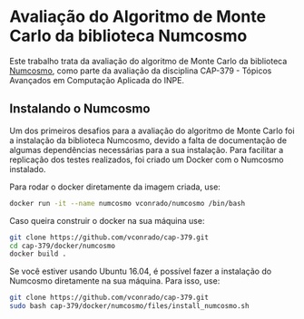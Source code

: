 # Avaliação do Algoritmo de Monte Carlo da biblioteca Numcosmo
Este trabalho trata da avaliação do algoritmo de Monte Carlo da biblioteca [Numcosmo](https://numcosmo.github.io/), como parte da avaliação da disciplina CAP-379 - Tópicos Avançados em Computação Aplicada do INPE.

## Instalando o Numcosmo

Um dos primeiros desafios para a avaliação do algoritmo de Monte Carlo foi a instalação da biblioteca Numcosmo, devido a falta de documentação de algumas dependências necessárias para a sua instalação. Para facilitar a replicação dos testes realizados, foi criado um Docker com o Numcosmo instalado.


Para rodar o docker diretamente da imagem criada, use:

```bash
docker run -it --name numcosmo vconrado/numcosmo /bin/bash
```

Caso queira construir o docker na sua máquina use:

```bash
git clone https://github.com/vconrado/cap-379.git
cd cap-379/docker/numcosmo
docker build .
```

Se você estiver usando Ubuntu 16.04, é possível fazer a instalação do Numcosmo diretamente na sua máquina. Para isso, use:

```bash
git clone https://github.com/vconrado/cap-379.git
sudo bash cap-379/docker/numcosmo/files/install_numcosmo.sh
```
